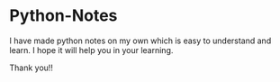 # Python-Notes
I have made python notes on my own which is easy to understand and learn. 
I hope it will help you in your learning.

Thank you!!
